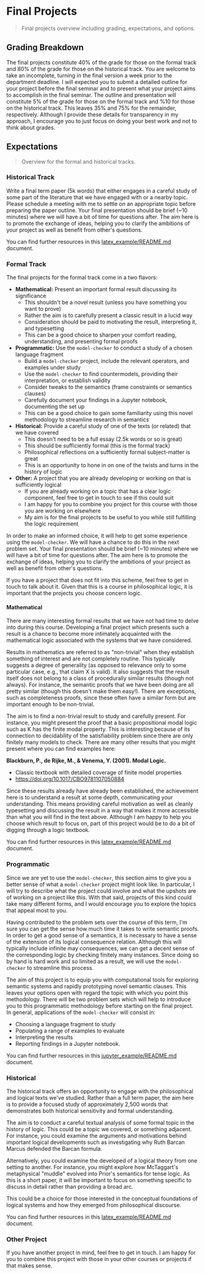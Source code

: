 # Final Projects

> Final projects overview including grading, expectations, and options.

## Grading Breakdown

The final projects constitute 40% of the grade for those on the formal track and 80% of the grade for those on the historical track.
You are welcome to take an incomplete, turning in the final version a week prior to the department deadline.
I will expected you to submit a detailed outline for your project before the final seminar and to present what your project aims to accomplish in the final seminar.
The outline and presentation will constitute 5% of the grade for those on the formal track and %10 for those on the historical track.
This leaves 35% and 75% for the remainder, respectively.
Although I provide these details for transparency in my approach, I encourage you to just focus on doing your best work and not to think about grades.

## Expectations

> Overview for the formal and historical tracks.

### Historical Track

Write a final term paper (5k words) that either engages in a careful study of some part of the literature that we have engaged with or a nearby topic.
Please schedule a meeting with me to settle on an appropriate topic before preparing the paper outline.
Your final presentation should be brief (~10 minutes) where we will have a bit of time for questions after.
The aim here is to promote the exchange of ideas, helping you to clarify the ambitions of your project as well as benefit from other's questions.

You can find further resources in this [latex_example/README.md](latex_example/) document.

### Formal Track

The final projects for the formal track come in a two flavors:

- **Mathematical:** Present an important formal result discussing its significance
  - This shouldn't be a novel result (unless you have something you want to prove)
  - Rather the aim is to carefully present a classic result in a lucid way
  - Consideration should be paid to motivating the result, interpreting it, and typesetting
  - This can be a good choice to sharpen your comfort reading, understanding, and presenting formal proofs
- **Programmatic:** Use the `model-checker` to conduct a study of a chosen language fragment
  - Build a `model-checker` project, include the relevant operators, and examples under study
  - Use the `model-checker` to find countermodels, providing their interpretation, or establish validity
  - Consider tweaks to the semantics (frame constraints or semantics clauses)
  - Carefully document your findings in a Jupyter notebook, documenting the set up
  - This can be a good choice to gain some familiarity using this novel methodology to streamline research in semantics
- **Historical:** Provide a careful study of one of the texts (or related) that we have covered
  - This doesn't need to be a full essay (2.5k words or so is great)
  - This should be sufficiently formal (this is the formal track)
  - Philosophical reflections on a sufficiently formal subject-matter is great
  - This is an opportunity to hone in on one of the twists and turns in the history of logic
- **Other:** A project that you are already developing or working on that is sufficiently logical
  - If you are already working on a topic that has a clear logic component, feel free to get in touch to see if this could suit
  - I am happy for you to combine you project for this course with those you are working on elsewhere
  - My aim is for the final projects to be useful to you while still fulfilling the logic requirement

In order to make an informed choice, it will help to get some experience using the `model-checker`.
We will have a chance to do this in the next problem set.
Your final presentation should be brief (~10 minutes) where we will have a bit of time for questions after.
The aim here is to promote the exchange of ideas, helping you to clarify the ambitions of your project as well as benefit from other's questions.

If you have a project that does not fit into this scheme, feel free to get in touch to talk about it.
Given that this is a course in philosophical logic, it is important that the projects you choose concern logic.

#### Mathematical

There are many interesting formal results that we have not had time to delve into during this course.
Developing a final project which presents such a result is a chance to become more intimately acquainted with the mathematical logic associated with the systems that we have considered.

Results in mathematics are referred to as "non-trivial" when they establish something of interest and are not completely routine.
This typically suggests a degree of generality (as opposed to relevance only to some particular case, e.g., that claim X is valid).
It also suggests that the result itself does not belong to a class of procedurally similar results (though not always).
For instance, the semantic proofs that we have been doing are all pretty similar (though this doesn't make them easy!).
There are exceptions, such as completeness proofs, since these often have a similar form but are important enough to be non-trivial.

The aim is to find a non-trivial result to study and carefully present.
For instance, you might present the proof that a basic propositional modal logic such as K has the finite modal property.
This is interesting because of its connection to decidability of the satisfiability problem since there are only finitely many models to check.
There are many other results that you might present where you can find examples here:

**Blackburn, P., de Rijke, M., & Venema, Y. (2001). Modal Logic.**
   - Classic textbook with detailed coverage of finite model properties
   - https://doi.org/10.1017/CBO9781107050884

Since these results already have already been established, the achievement here is to understand a result at some depth, communicating your understanding.
This means providing careful motivation as well as cleanly typesetting and discussing the result in a way that makes it more accessible than what you will find in the text above.
Although I am happy to help you choose which result to focus on, part of this project would be to do a bit of digging through a logic textbook.

You can find further resources in this [latex_example/README.md](latex_example/) document.

### Programmatic

Since we are yet to use the `model-checker`, this section aims to give you a better sense of what a `model-checker` project might look like.
In particular, I will try to describe what the project could involve and what the upshots are of working on a project like this.
With that said, projects of this kind could take many different forms, and I would encourage you to explore the topics that appeal most to you.

Having contributed to the problem sets over the course of this term, I'm sure you can get the sense how much time it takes to write semantic proofs.
In order to get a good sense of a semantics, it is necessary to have a sense of the extension of its logical consequence relation.
Although this will typically include infinite may consequences, we can get a decent sense of the corresponding logic by checking finitely many instances.
Since doing so by hand is hard work and so limited as a result, we will use the `model-checker` to streamline this process.

The aim of this project is to equip you with computational tools for exploring semantic systems and rapidly prototyping novel semantic clauses.
This leaves your options open with regard the topic with which you point this methodology.
There will be two problem sets which will help to introduce you to this programmatic methodology before starting on the final project.
In general, applications of the `model-checker` will consist in:

- Choosing a language fragment to study
- Populating a range of examples to evaluate
- Interpreting the results
- Reporting findings in a Jupyter notebook.

You can find further resources in this [jupyter_example/README.md](jupyter_example/README.md) document.

### Historical

The historical track offers an opportunity to engage with the philosophical and logical texts we've studied.
Rather than a full term paper, the aim here is to provide a focused study of approximately 2,500 words that demonstrates both historical sensitivity and formal understanding.

The aim is to conduct a careful textual analysis of some formal topic in the history of logic.
This could be a topic we covered, or something adjacent.
For instance, you could examine the arguments and motivations behind important logical developments such as investigating why Ruth Barcan Marcus defended the Barcan formula.

Alternatively, you could examine the developed of a logical theory from one setting to another.
For instance, you might explore how McTaggart's metaphysical "muddle" evolved into Prior's semantics for tense logic.
As this is a short paper, it will be important to focus on something specific to discuss in detail rather than providing a broad arc.

This could be a choice for those interested in the conceptual foundations of logical systems and how they emerged from philosophical discourse.

You can find further resources in this [latex_example/README.md](latex_example/) document.

### Other Project

If you have another project in mind, feel free to get in touch.
I am happy for you to combine this project with those in your other courses or projects if that makes sense.

